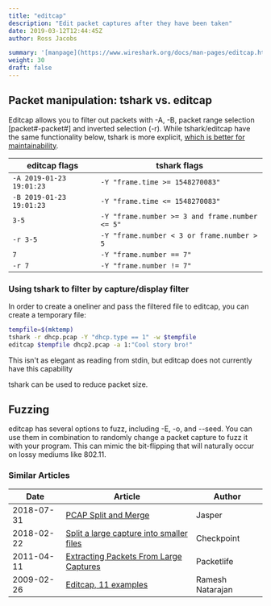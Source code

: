 ```yaml
---
title: "editcap"
description: "Edit packet captures after they have been taken"
date: 2019-03-12T12:44:45Z
author: Ross Jacobs

summary: '[manpage](https://www.wireshark.org/docs/man-pages/editcap.html) | [Wireshark Docs](https://www.wireshark.org/docs/wsug_html_chunked/AppToolseditcap.html) | [code](https://github.com/wireshark/wireshark/blob/master/editcap.c)'
weight: 30
draft: false
---
```


## Packet manipulation: tshark vs. editcap

Editcap allows you to filter out packets with -A, -B, packet range selection
[packet#-packet#] and inverted selection (-r). While tshark/editcap have the
same functionality below, tshark is more explicit, [which is better for maintainability](https://dave.cheney.net/2019/07/09/clear-is-better-than-clever).

| editcap flags            | tshark flags                                   |
|--------------------------|------------------------------------------------|
| `-A 2019-01-23 19:01:23` | `-Y "frame.time >= 1548270083"`                |
| `-B 2019-01-23 19:01:23` | `-Y "frame.time <= 1548270083"`                |
| `3-5`                    | `-Y "frame.number >= 3 and frame.number <= 5"` |
| `-r 3-5`                 | `-Y "frame.number < 3 or frame.number > 5`     |
| `7`                      | `-Y "frame.number == 7"`                       |
| `-r 7`                   | `-Y "frame.number != 7"`                       |

### Using tshark to filter by capture/display filter

In order to create a oneliner and pass the filtered file to editcap, you can
create a temporary file:

```bash
tempfile=$(mktemp)
tshark -r dhcp.pcap -Y "dhcp.type == 1" -w $tempfile
editcap $tempfile dhcp2.pcap -a 1:"Cool story bro!"
```

This isn't as elegant as reading from stdin, but editcap does not currently have
this capability

tshark can be used to reduce packet size.

## Fuzzing

editcap has several options to fuzz, including -E, -o, and --seed. You can use them in combination to randomly change a packet capture to fuzz it with your program. This can mimic the bit-flipping that will naturally occur on lossy mediums like 802.11.

### Similar Articles

| Date | Article | Author |
| ---- | ------- | ------ |
| 2018-07-31 | [PCAP Split and Merge](https://blog.packet-foo.com/2018/07/pcap-split-and-merge/) | Jasper |
| 2018-02-22 | [Split a large capture into smaller files](https://supportcenter.checkpoint.com/supportcenter/portal?eventSubmit_doGoviewsolutiondetails=&solutionid=sk43076) | Checkpoint |
| 2011-04-11 | [Extracting Packets From Large Captures](https://packetlife.net/blog/2011/apr/11/extracting-packets-large-captures/) | Packetlife |
| 2009-02-26 | [Editcap, 11 examples](https://www.thegeekstuff.com/2009/02/editcap-guide-11-examples-to-handle-network-packet-dumps-effectively/) | Ramesh Natarajan |
